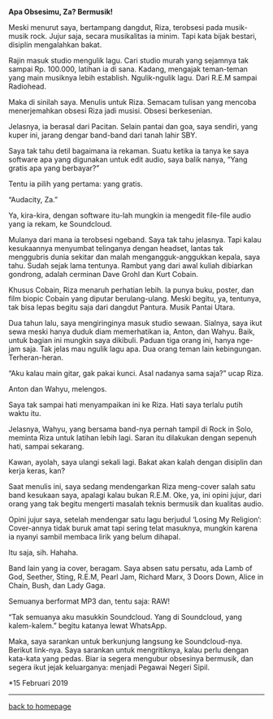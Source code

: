 **Apa Obsesimu, Za? Bermusik!**

Meski menurut saya, bertampang dangdut, Riza, terobsesi pada musik-musik rock. Jujur saja, secara musikalitas ia minim. Tapi kata bijak bestari, disiplin mengalahkan bakat.

Rajin masuk studio mengulik lagu. Cari studio murah yang sejamnya tak sampai Rp. 100.000, latihan ia di sana. Kadang, mengajak teman-teman yang main musiknya lebih establish. Ngulik-ngulik lagu. Dari R.E.M sampai Radiohead.

Maka di sinilah saya. Menulis untuk Riza. Semacam tulisan yang mencoba menerjemahkan obsesi Riza jadi musisi. Obsesi berkesenian.

Jelasnya, ia berasal dari Pacitan. Selain pantai dan goa, saya sendiri, yang kuper ini, jarang dengar band-band dari tanah lahir SBY.

Saya tak tahu detil bagaimana ia rekaman. Suatu ketika ia tanya ke saya software apa yang digunakan untuk edit audio, saya balik nanya, “Yang gratis apa yang berbayar?”

Tentu ia pilih yang pertama: yang gratis.

“Audacity, Za.”

Ya, kira-kira, dengan software itu-lah mungkin ia mengedit file-file audio yang ia rekam, ke Soundcloud.

Mulanya dari mana ia terobsesi ngeband. Saya tak tahu jelasnya. Tapi kalau kesukaannya menyumbat telinganya dengan headset, lantas tak menggubris dunia sekitar dan malah mengangguk-anggukkan kepala, saya tahu. Sudah sejak lama tentunya. Rambut yang dari awal kuliah dibiarkan gondrong, adalah cerminan Dave Grohl dan Kurt Cobain.

Khusus Cobain, Riza menaruh perhatian lebih. Ia punya buku, poster, dan film biopic Cobain yang diputar berulang-ulang. Meski begitu, ya, tentunya, tak bisa lepas begitu saja dari dangdut Pantura. Musik Pantai Utara.

Dua tahun lalu, saya mengiringinya masuk studio sewaan. Sialnya, saya ikut sewa meski hanya duduk diam memerhatikan ia, Anton, dan Wahyu. Baik, untuk bagian ini mungkin saya dikibuli. Paduan tiga orang ini, hanya nge-jam saja. Tak jelas mau ngulik lagu apa. Dua orang teman lain kebingungan. Terheran-heran.

“Aku kalau main gitar, gak pakai kunci. Asal nadanya sama saja?” ucap Riza.

Anton dan Wahyu, melengos.

Saya tak sampai hati menyampaikan ini ke Riza. Hati saya terlalu putih waktu itu.

Jelasnya, Wahyu, yang bersama band-nya pernah tampil di Rock in Solo, meminta Riza untuk latihan lebih lagi. Saran itu dilakukan dengan sepenuh hati, sampai sekarang.

Kawan, ayolah, saya ulangi sekali lagi. Bakat akan kalah dengan disiplin dan kerja keras, kan?

Saat menulis ini, saya sedang mendengarkan Riza meng-cover salah satu band kesukaan saya, apalagi kalau bukan R.E.M. Oke, ya, ini opini jujur, dari orang yang tak begitu mengerti masalah teknis bermusik dan kualitas audio.

Opini jujur saya, setelah mendengar satu lagu berjudul ‘Losing My Religion’: Cover-annya tidak buruk amat tapi sering telat masuknya, mungkin karena ia nyanyi sambil membaca lirik yang belum dihapal.

Itu saja, sih. Hahaha.

Band lain yang ia cover, beragam. Saya absen satu persatu, ada Lamb of God, Seether, Sting, R.E.M, Pearl Jam, Richard Marx, 3 Doors Down, Alice in Chain, Bush, dan Lady Gaga.

Semuanya berformat MP3 dan, tentu saja: RAW!

“Tak semuanya aku masukkin Soundcloud. Yang di Soundcloud, yang kalem-kalem.” begitu katanya lewat WhatsApp.

Maka, saya sarankan untuk berkunjung langsung ke Soundcloud-nya. Berikut link-nya. Saya sarankan untuk mengritiknya, kalau perlu dengan kata-kata yang pedas. Biar ia segera mengubur obsesinya bermusik, dan segera ikut jejak keluarganya: menjadi Pegawai Negeri Sipil.

*15 Februari 2019

___

[back to homepage](https://arsarsars.github.io)
